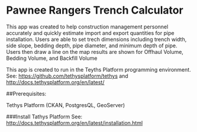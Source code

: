 # Pawnee Rangers Trench Calculator

This app was created to help construction management personnel accurately and quickly estimate import and export quantities for 
pipe installation. Users are able to set trech dimensions including trench width, side slope, bedding depth, pipe diameter, and 
minimum depth of pipe. Users then draw a line on the map results are shown for Offhaul Volume, Bedding Volume, and Backfill Volume

This app is created to run in the Teyths Platform programming environment. See: https://github.com/tethysplatform/tethys and http://docs.tethysplatform.org/en/latest/

##Prerequisites:

Tethys Platform (CKAN, PostgresQL, GeoServer)

###Install Tathys Platform See: http://docs.tethysplatform.org/en/latest/installation.html

